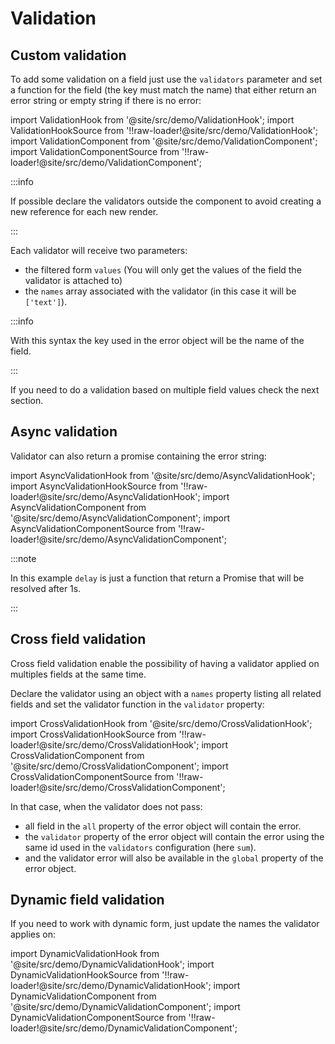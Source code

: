 # Validation

## Custom validation

To add some validation on a field just use the `validators` parameter and set a function for the field (the key must match the name) that either return an error string or empty string if there is no error:

import ValidationHook from '@site/src/demo/ValidationHook';
import ValidationHookSource from '!!raw-loader!@site/src/demo/ValidationHook';
import ValidationComponent from '@site/src/demo/ValidationComponent';
import ValidationComponentSource from '!!raw-loader!@site/src/demo/ValidationComponent';

<DemoTabs Component={ValidationComponent} Hook={ValidationHook} componentCode={ValidationComponentSource} componentMetastring="{5-8,19}" hookCode={ValidationHookSource} hookMetastring="{5-8,18}" />

:::info

If possible declare the validators outside the component to avoid creating a new reference for each new render.

:::

Each validator will receive two parameters:

- the filtered form `values` (You will only get the values of the field the validator is attached to)
- the `names` array associated with the validator (in this case it will be `['text']`).

:::info

With this syntax the key used in the error object will be the name of the field.

:::

If you need to do a validation based on multiple field values check the next section.

## Async validation

Validator can also return a promise containing the error string:

import AsyncValidationHook from '@site/src/demo/AsyncValidationHook';
import AsyncValidationHookSource from '!!raw-loader!@site/src/demo/AsyncValidationHook';
import AsyncValidationComponent from '@site/src/demo/AsyncValidationComponent';
import AsyncValidationComponentSource from '!!raw-loader!@site/src/demo/AsyncValidationComponent';

<DemoTabs Component={AsyncValidationComponent} Hook={AsyncValidationHook} componentCode={AsyncValidationComponentSource} componentMetastring="{6-11,22}" hookCode={AsyncValidationHookSource} hookMetastring="{6-11,21}" />

:::note

In this example `delay` is just a function that return a Promise that will be resolved after 1s.

:::

## Cross field validation

Cross field validation enable the possibility of having a validator applied on multiples fields at the same time.

Declare the validator using an object with a `names` property listing all related fields and set the validator function in the `validator` property:

import CrossValidationHook from '@site/src/demo/CrossValidationHook';
import CrossValidationHookSource from '!!raw-loader!@site/src/demo/CrossValidationHook';
import CrossValidationComponent from '@site/src/demo/CrossValidationComponent';
import CrossValidationComponentSource from '!!raw-loader!@site/src/demo/CrossValidationComponent';

<DemoTabs Component={CrossValidationComponent} Hook={CrossValidationHook} componentCode={CrossValidationComponentSource} componentMetastring="{5-13,24}" hookCode={CrossValidationHookSource} hookMetastring="{5-13,23}" />

In that case, when the validator does not pass:

- all field in the `all` property of the error object will contain the error.
- the `validator` property of the error object will contain the error using the same id used in the `validators` configuration (here `sum`).
- and the validator error will also be available in the `global` property of the error object.

## Dynamic field validation

If you need to work with dynamic form, just update the names the validator applies on:

import DynamicValidationHook from '@site/src/demo/DynamicValidationHook';
import DynamicValidationHookSource from '!!raw-loader!@site/src/demo/DynamicValidationHook';
import DynamicValidationComponent from '@site/src/demo/DynamicValidationComponent';
import DynamicValidationComponentSource from '!!raw-loader!@site/src/demo/DynamicValidationComponent';

<DemoTabs Component={DynamicValidationComponent} Hook={DynamicValidationHook} componentCode={DynamicValidationComponentSource} componentMetastring="{5-9,27}" hookCode={DynamicValidationHookSource} hookMetastring="{5-9,26}" />
